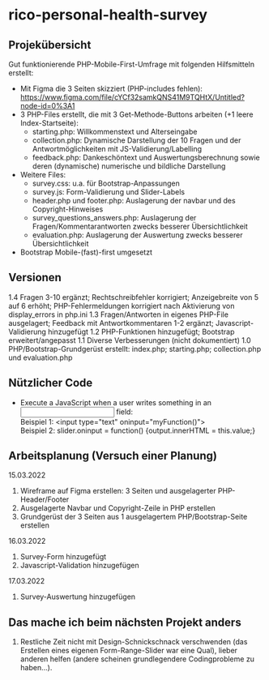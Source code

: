 # rico-personal-health-survey

## Projekübersicht

Gut funktionierende PHP-Mobile-First-Umfrage mit folgenden Hilfsmitteln erstellt:
* Mit Figma die 3 Seiten skizziert (PHP-includes fehlen):<br>
https://www.figma.com/file/cYCf32samkQNS41M9TQHtX/Untitled?node-id=0%3A1
* 3 PHP-Files erstellt, die mit 3 Get-Methode-Buttons arbeiten (+1 leere Index-Startseite):<br>
  * starting.php: Willkommenstext und Alterseingabe
  * collection.php: Dynamische Darstellung der 10 Fragen und der Antwortmöglichkeiten mit JS-Validierung/Labelling
  * feedback.php: Dankeschöntext und Auswertungsberechnung sowie deren (dynamische) numerische und bildliche Darstellung
* Weitere Files:
  * survey.css: u.a. für Bootstrap-Anpassungen
  * survey.js: Form-Validierung und Slider-Labels
  * header.php und footer.php: Auslagerung der navbar und des Copyright-Hinweises
  * survey_questions_answers.php: Auslagerung der Fragen/Kommentarantworten zwecks besserer Übersichtlichkeit
  * evaluation.php: Auslagerung der Auswertung zwecks besserer Übersichtlichkeit
* Bootstrap Mobile-(fast)-first umgesetzt

## Versionen

1.4 Fragen 3-10 ergänzt; Rechtschreibfehler korrigiert; Anzeigebreite von 5 auf 6 erhöht; PHP-Fehlermeldungen korrigiert 
nach Aktivierung von display_errors in php.ini
1.3 Fragen/Antworten in eigenes PHP-File ausgelagert; Feedback mit Antwortkommentaren 1-2 ergänzt; Javascript-Validierung hinzugefügt
1.2 PHP-Funktionen hinzugefügt; Bootstrap erweitert/angepasst
1.1 Diverse Verbesserungen (nicht dokumentiert)
1.0 PHP/Bootstrap-Grundgerüst erstellt: index.php; starting.php; collection.php und evaluation.php

## Nützlicher Code

* Execute a JavaScript when a user writes something in an <input> field:<br>
Beispiel 1: \<input type="text" oninput="myFunction()"\><br>
Beispiel 2: slider.oninput = function() {output.innerHTML = this.value;}


## Arbeitsplanung (Versuch einer Planung)

15.03.2022
1. Wireframe auf Figma erstellen: 3 Seiten und ausgelagerter PHP-Header/Footer
2. Ausgelagerte Navbar und Copyright-Zeile in PHP erstellen
3. Grundgerüst der 3 Seiten aus 1 ausgelagertem PHP/Bootstrap-Seite erstellen

16.03.2022
1. Survey-Form hinzugefügt
2. Javascript-Validation hinzugefügen

17.03.2022
1. Survey-Auswertung hinzugefügen

## Das mache ich beim nächsten Projekt anders
1. Restliche Zeit nicht mit Design-Schnickschnack verschwenden (das Erstellen eines eigenen Form-Range-Slider
war eine Qual), lieber anderen helfen (andere scheinen grundlegendere Codingprobleme zu haben...).

